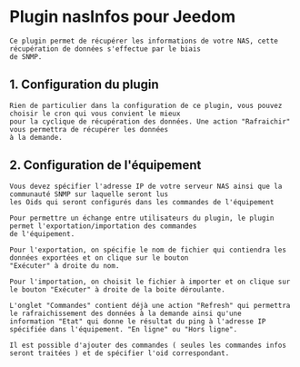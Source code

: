 # Plugin nasInfos pour Jeedom

    Ce plugin permet de récupérer les informations de votre NAS, cette récupération de données s'effectue par le biais 
    de SNMP.

## 1. Configuration du plugin

    Rien de particulier dans la configuration de ce plugin, vous pouvez choisir le cron qui vous convient le mieux
    pour la cyclique de récupération des données. Une action "Rafraichir" vous permettra de récupérer les données 
    à la demande.

## 2. Configuration de l'équipement

    Vous devez spécifier l'adresse IP de votre serveur NAS ainsi que la communauté SNMP sur laquelle seront lus
    les Oids qui seront configurés dans les commandes de l'équipement

    Pour permettre un échange entre utilisateurs du plugin, le plugin permet l'exportation/importation des commandes 
    de l'équipement.

    Pour l'exportation, on spécifie le nom de fichier qui contiendra les données exportées et on clique sur le bouton
    "Exécuter" à droite du nom.

    Pour l'importation, on choisit le fichier à importer et on clique sur le bouton "Exécuter" à droite de la boite déroulante.

    L'onglet "Commandes" contient déjà une action "Refresh" qui permettra le rafraichissement des données à la demande ainsi qu'une
    information "Etat" qui donne le résultat du ping à l'adresse IP spécifiée dans l'équipement. "En ligne" ou "Hors ligne".

    Il est possible d'ajouter des commandes ( seules les commandes infos seront traitées ) et de spécifier l'oid correspondant.